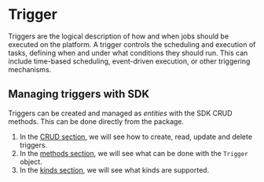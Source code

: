 # Trigger

Triggers are the logical description of how and when jobs should be executed on the platform. A trigger controls the scheduling and execution of tasks, defining when and under what conditions they should run. This can include time-based scheduling, event-driven execution, or other triggering mechanisms.

## Managing triggers with SDK

Triggers can be created and managed as *entities* with the SDK CRUD methods. This can be done directly from the package.

1. In the [CRUD section](./crud.md), we will see how to create, read, update and delete triggers.
2. In the [methods section](./methods.md), we will see what can be done with the `Trigger` object.
3. In the [kinds section](./kinds.md), we will see what kinds are supported.
